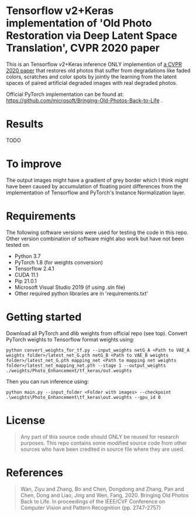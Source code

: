 # Tensorflow v2+Keras implementation of 'Old Photo Restoration via Deep Latent Space Translation', CVPR 2020 paper
This is an Tensorflow v2+Keras inference ONLY implemention of [a CVPR 2020 paper](https://arxiv.org/abs/2004.09484) that restores old photos that suffer from degradations like faded colors, scratches and color spots by jointly the learning from the latent spaces of paired artificial degraded images with real degraded photos.

Official PyTorch implementation can be found at: https://github.com/microsoft/Bringing-Old-Photos-Back-to-Life .

# Results
TODO

# To improve
The output images might have a gradient of grey border which I think might have been caused by accumulation of floating point differences from the implementation of Tensorflow and PyTorch's Instance Normalization layer.

# Requirements
The following software versions were used for testing the code in this repo. Other version combination of software might also work but have not been tested on.
* Python 3.7
* PyTorch 1.8 (for weights conversion)
* Tensorflow 2.4.1
* CUDA 11.1
* Pip 21.0.1
* Microsoft Visual Studio 2019 (if using .sln file)
* Other required python libraries are in 'requirements.txt'

# Getting started
Download all PyTorch and dlib weights from official repo (see top). Convert PyTorch weights to Tensorflow format weights using:

`python convert_weights_for_tf.py --input_weights netG_A <Path to VAE_A weights folder>/latest_net_G.pth netG_B <Path to VAE_B weights folder>/latest_net_G.pth mapping_net <Path to mapping net weights folder>/latest_net_mapping_net.pth --stage 1 --output_weights ./weights/Photo_Enhancement/tf_keras/out.weights`

Then you can run inference using:

`python main.py --input_folder <Folder with images> --checkpoint .\weights\Photo_Enhancement\tf_keras\out.weights --gpu_id 0`

# License
>Any part of this source code should ONLY be reused for research purposes. This repo contains some modified source code from other sources who have been credited in source file where they are used.


# References
>Wan, Ziyu and Zhang, Bo and Chen, Dongdong and Zhang, Pan and Chen, Dong and Liao, Jing and Wen, Fang, 2020. Bringing Old Photos Back to Life. In proceedings of the IEEE/CVF Conference on Computer Vision and Pattern Recognition (pp. 2747-2757)